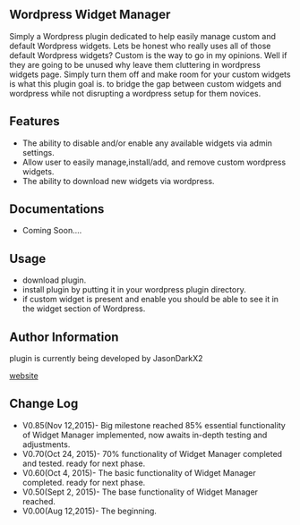 ## Wordpress Widget Manager
Simply a Wordpress plugin dedicated to help easily manage custom and default Wordpress widgets.
Lets be honest who really uses all of those default Wordpress widgets? Custom is the way to go in my opinions.
Well if they are going to be unused why leave them cluttering in wordpress widgets page. Simply turn them off and make room for your custom widgets is what this plugin goal is. to bridge the gap between custom widgets and wordpress while not disrupting a wordpress setup for them novices.   
## Features
* The ability to disable and/or enable any available widgets via admin settings.
* Allow user to easily manage,install/add, and remove custom wordpress widgets.
* The ability to download new widgets via wordpress.

## Documentations 
* Coming Soon....

## Usage
* download plugin.
* install plugin by putting it in your wordpress plugin directory.
* if custom widget is present and enable you should be able to see it in the widget section of Wordpress.  

## Author Information
plugin is currently being developed by JasonDarkX2

[website](http://www.jasondarkx2.com/)

## Change Log
* V0.85(Nov 12,2015)- Big milestone reached 85% essential functionality of Widget Manager implemented, now awaits in-depth testing and adjustments.       
* V0.70(Oct 24, 2015)- 70% functionality of Widget Manager completed and tested. ready for next phase.  
* V0.60(Oct 4, 2015)- The basic functionality of Widget Manager completed. ready for next phase.  
* V0.50(Sept 2, 2015)- The base functionality of Widget Manager reached.  
* V0.00(Aug 12,2015)- The beginning. 

